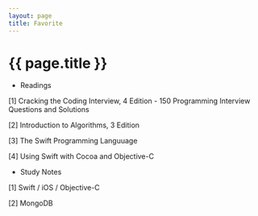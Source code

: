 ```yaml
---
layout: page
title: Favorite
---
```


# {{ page.title }}

+ Readings

[1] Cracking the Coding Interview, 4 Edition - 150 Programming Interview Questions and Solutions

[2] Introduction to Algorithms, 3 Edition

[3] The Swift Programming Languuage

[4] Using Swift with Cocoa and Objective-C



+ Study Notes

[1] Swift / iOS / Objective-C

[2] MongoDB
 





